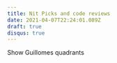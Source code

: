 ```yaml
---
title: Nit Picks and code reviews
date: 2021-04-07T22:24:01.089Z
draft: true
disqus: true
---
```

Show Guillomes quadrants